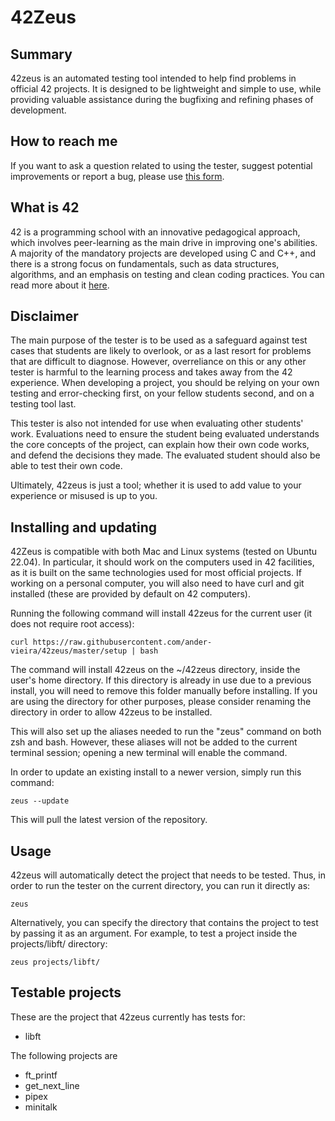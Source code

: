 # 42Zeus

## Summary

42zeus is an automated testing tool intended to help find problems in official 42 projects. It is designed to be lightweight and simple to use, while providing valuable assistance during the bugfixing and refining phases of development.

## How to reach me

If you want to ask a question related to using the tester, suggest potential improvements or report a bug, please use [this form](https://docs.google.com/forms/d/e/1FAIpQLSfgFV0nSfFGWceP5wzzIVTjGXh11UNQ4Jc6lTAjJKGVnKsQQQ/viewform?usp=dialog).

## What is 42

42 is a programming school with an innovative pedagogical approach, which involves peer-learning as the main drive in improving one's abilities.
A majority of the mandatory projects are developed using C and C++, and there is a strong focus on fundamentals, such as data structures, algorithms, and an emphasis on testing and clean coding practices.
You can read more about it [here](https://42.fr/en/homepage).

## Disclaimer

The main purpose of the tester is to be used as a safeguard against test cases that students are likely to overlook, or as a last resort for problems that are difficult to diagnose. However, overreliance on this or any other tester is harmful to the learning process and takes away from the 42 experience. When developing a project, you should be relying on your own testing and error-checking first, on your fellow students second, and on a testing tool last.

This tester is also not intended for use when evaluating other students' work. Evaluations need to ensure the student being evaluated understands the core concepts of the project, can explain how their own code works, and defend the decisions they made. The evaluated student should also be able to test their own code.

Ultimately, 42zeus is just a tool; whether it is used to add value to your experience or misused is up to you.

## Installing and updating

42Zeus is compatible with both Mac and Linux systems (tested on Ubuntu 22.04). In particular, it should work on the computers used in 42 facilities, as it is built on the same technologies used for most official projects. If working on a personal computer, you will also need to have curl and git installed (these are provided by default on 42 computers).

Running the following command will install 42zeus for the current user (it does not require root access):

	curl https://raw.githubusercontent.com/ander-vieira/42zeus/master/setup | bash

The command will install 42zeus on the ~/42zeus directory, inside the user's home directory. If this directory is already in use due to a previous install, you will need to remove this folder manually before installing. If you are using the directory for other purposes, please consider renaming the directory in order to allow 42zeus to be installed.

This will also set up the aliases needed to run the "zeus" command on both zsh and bash. However, these aliases will not be added to the current terminal session; opening a new terminal will enable the command.

In order to update an existing install to a newer version, simply run this command:

	zeus --update

This will pull the latest version of the repository.

## Usage

42zeus will automatically detect the project that needs to be tested. Thus, in order to run the tester on the current directory, you can run it directly as:

	zeus

Alternatively, you can specify the directory that contains the project to test by passing it as an argument. For example, to test a project inside the projects/libft/ directory:

	zeus projects/libft/

## Testable projects

These are the project that 42zeus currently has tests for:

- libft

The following projects are 

- ft_printf
- get_next_line
- pipex
- minitalk